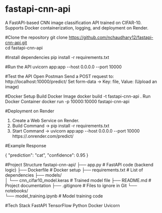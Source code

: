# fastapi-cnn-api
A FastAPI-based CNN image classification API trained on CIFAR-10.  Supports Docker containerization, logging, and deployment on Render.

#Clone the repository
git clone https://github.com/nchaudhary12/fastapi-cnn-api.git  
cd fastapi-cnn-api

#Install dependencies
pip install -r requirements.txt

#Run the API
uvicorn app:app --host 0.0.0.0 --port 10000

#Test the API
Open Postman
Send a POST request to:
http://localhost:10000/predict/
Set form-data → Key: file, Value: (Upload an image)

#Docker Setup
Build Docker Image
docker build -t fastapi-cnn-api .
Run Docker Container
docker run -p 10000:10000 fastapi-cnn-api

#Deployment on Render
1. Create a Web Service on Render.
2. Build Command → pip install -r requirements.txt
3. Start Command → uvicorn app:app --host 0.0.0.0 --port 10000
https://<your-app-name>.onrender.com/predict/

#Example Response

{
  "prediction": "cat",
  "confidence": 0.95
}

#Project Structure 
fastapi-cnn-api/
├── app.py                          # FastAPI code (backend logic)
├── Dockerfile                      # Docker setup
├── requirements.txt                # List of dependencies
├── models/                         
│   └── cnn_cifar10_model.keras     # Trained model file
├── README.md                       # Project documentation
├── .gitignore                      # Files to ignore in Git
└── notebooks/                      
    └── model_training.ipynb        # Model training code

#Tech Stack
FastAPI
TensorFlow
Python
Docker
Uvicorn

